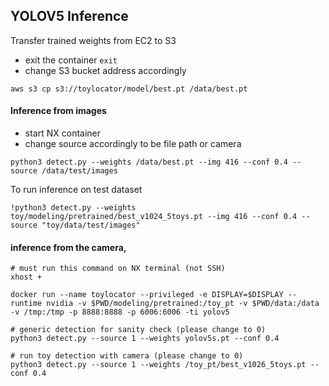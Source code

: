 ## YOLOV5 Inference 

Transfer trained weights from EC2 to S3
- exit the container `exit`
- change S3 bucket address accordingly
```
aws s3 cp s3://toylocator/model/best.pt /data/best.pt

```

#### Inference from images
- start NX container
- change source accordingly to be file path or camera
```
python3 detect.py --weights /data/best.pt --img 416 --conf 0.4 --source /data/test/images
```

To run inference on test dataset
```
!python3 detect.py --weights toy/modeling/pretrained/best_v1024_5toys.pt --img 416 --conf 0.4 --source "toy/data/test/images"
```

#### inference from the camera, 
```
# must run this command on NX terminal (not SSH)
xhost +

docker run --name toylocator --privileged -e DISPLAY=$DISPLAY --runtime nvidia -v $PWD/modeling/pretrained:/toy_pt -v $PWD/data:/data -v /tmp:/tmp -p 8888:8888 -p 6006:6006 -ti yolov5

# generic detection for sanity check (please change to 0)
python3 detect.py --source 1 --weights yolov5s.pt --conf 0.4

# run toy detection with camera (please change to 0)
python3 detect.py --source 1 --weights /toy_pt/best_v1026_5toys.pt --conf 0.4

```
